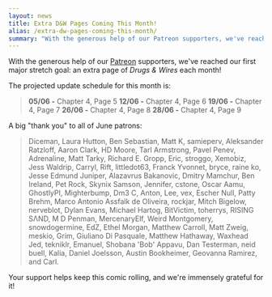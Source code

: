 ```yaml
---
layout: news
title: Extra D&W Pages Coming This Month!
alias: /extra-dw-pages-coming-this-month/
summary: "With the generous help of our Patreon supporters, we've reached our first major stretch goal: an extra page of Drugs & Wires each month!"
---
```


With the generous help of our [Patreon](https://www.patreon.com/drugsandwires) supporters, we've reached our first major stretch goal: an extra page of _Drugs &amp; Wires_ each month!

The projected update schedule for this month is:

> **05/06 -** Chapter 4, Page 5
> **12/06 -** Chapter 4, Page 6
> **19/06 -** Chapter 4, Page 7
> **26/06 -** Chapter 4, Page 8
> **28/06 -** Chapter 4, Page 9

A big "thank you" to all of June patrons:

> Diceman, Laura Hutton, Ben Sebastian, Matt K, samieperv, Aleksander Ratzloff, Aaron Clark, HD Moore, Tarl Armstrong, Pavel Penev, Adrenaline, Matt Tarky, Richard E. Gropp, Eric, stroggo, Xemobiz, Jess Waldrip, Carryl, Rift, littledot63, Franck Yvonnet, bryce, raine ko, Jesse Edmund Juniper, Alazavrus Bakanovic, Dmitry Mamchur, Ben Ireland, Pet Rock, Skynix Samson, Jennifer, cstone, Oscar Aamu, GhostlyPI, Mighterbump, Dm3 C, Anton, Lee, vex, Escher Null, Patty Brehm, Marco Antonio Assfalk de Oliveira, rockjar, Mitch Bigelow, nerveblot, Dylan Evans, Michael Hartog, BitVictim, toherrys, RISING SΛND, M D Penman, MercenaryElf, Weird Montgomery, snowdogermine, EdZ, Ethel Morgan, Matthew Carroll, Matt Zweig, meskio, Grim, Giuliano Di Pasquale, Matthew Hathaway, Waxhead Jed, tekniklr, Emanuel, Shobana 'Bob' Appavu, Dan Testerman, neid buell, Kalia, Daniel Joelsson, Austin Bookheimer, Geovanna Ramirez, and Carl.

Your support helps keep this comic rolling, and we're immensely grateful for it!
